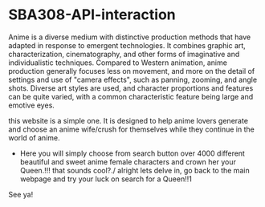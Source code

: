 

# SBA308-API-interaction

Anime is a diverse medium with distinctive production methods that have adapted in response to emergent technologies. It combines graphic art, characterization, cinematography, and other forms of imaginative and individualistic techniques. Compared to Western animation, anime production generally focuses less on movement, and more on the detail of settings and use of "camera effects", such as panning, zooming, and angle shots. Diverse art styles are used, and character proportions and features can be quite varied, with a common characteristic feature being large and emotive eyes.

this website is a simple one. It is designed to help anime lovers generate and choose an anime wife/crush for themselves while they continue in the world of anime.

- Here you will simply choose from search button over 4000 different beautiful and sweet anime female characters and crown her your Queen.!!!
that sounds cool?./ alright lets delve in, go back to the main webpage and try your luck on search for a Queen!!1

 See ya!